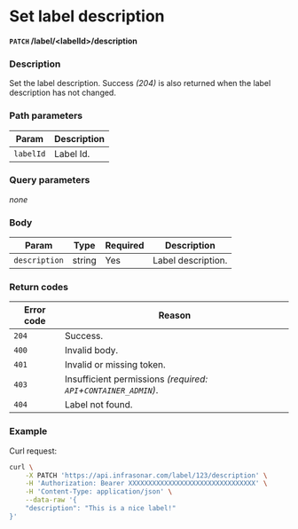 # Set label description
**`PATCH` /label/<labelId\>/description**

### Description
Set the label description. Success _(204)_ is also returned when the label description has not changed.

### Path parameters
Param               | Description
--------------------|-------------
`labelId`           | Label Id.

### Query parameters
_none_

### Body
Param           | Type      | Required  | Description
----------------|-----------|-----------|-------------
`description`   | string    | Yes       | Label description.

### Return codes
Error code  | Reason
------------|--------
`204`       | Success.
`400`       | Invalid body.
`401`       | Invalid or missing token.
`403`       | Insufficient permissions _(required: `API`+`CONTAINER_ADMIN`)_.
`404`       | Label not found.

### Example
Curl request:
```bash
curl \
    -X PATCH 'https://api.infrasonar.com/label/123/description' \
    -H 'Authorization: Bearer XXXXXXXXXXXXXXXXXXXXXXXXXXXXXXXX' \
    -H 'Content-Type: application/json' \
    --data-raw '{
    "description": "This is a nice label!"
}'
```
